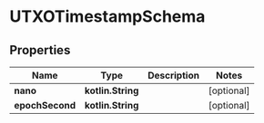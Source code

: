 
# UTXOTimestampSchema

## Properties
Name | Type | Description | Notes
------------ | ------------- | ------------- | -------------
**nano** | **kotlin.String** |  |  [optional]
**epochSecond** | **kotlin.String** |  |  [optional]



